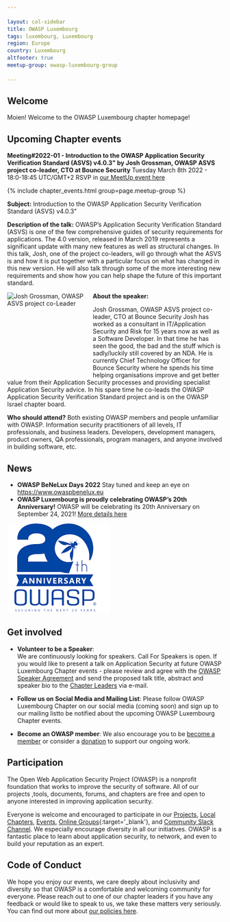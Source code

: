 ```yaml
---

layout: col-sidebar
title: OWASP Luxembourg 
tags: luxembourg, Luxembourg
region: Europe
country: Luxembourg
altfooter: true
meetup-group: owasp-luxembourg-group

---
```


## Welcome
Moien! Welcome to the OWASP Luxembourg chapter homepage!

## Upcoming Chapter events
**Meeting#2022-01 - Introduction to the OWASP Application Security Verification Standard (ASVS) v4.0.3" by Josh Grossman, OWASP ASVS project co-leader, CTO at Bounce Security**
Tuesday March 8th 2022 - 18:0-18:45 UTC/GMT+2 RSVP in  [our MeetUp event here](https://www.meetup.com/owasp-luxembourg-group/events/281144615) 

{% include chapter_events.html group=page.meetup-group %}

**Subject:** Introduction to the OWASP Application Security Verification Standard (ASVS) v4.0.3"

**Description of the talk:** 
OWASP’s Application Security Verification Standard (ASVS) is one of the few comprehensive guides of security requirements for applications. The 4.0 version, released in March 2019 represents a significant update with many new features as well as structural changes. In this talk, Josh, one of the project co-leaders, will go through what the ASVS is and how it is put together with a particular focus on what has changed in this new version. He will also talk through some of the more interesting new requirements and show how you can help shape the future of this important standard.

**About the speaker:**
<img src=" https://media-exp1.licdn.com/dms/image/C4D16AQHDpacYwyTorg/profile-displaybackgroundimage-shrink_200_800/0/1548333735493?e=1650499200&v=beta&t=YIrdkpECwmEhPFq11uFlaeMbGFJtIoJAh9RUWENtit4" alt=" Josh Grossman, OWASP ASVS project co-Leader" align="left" width="200" height="200" />

Josh Grossman, OWASP ASVS project co-leader, CTO at Bounce Security
Josh has worked as a consultant in IT/Application Security and Risk for 15 years now as well as a Software Developer. In that time he has seen the good, the bad and the stuff which is sadly/luckily still covered by an NDA. He is currently Chief Technology Officer for Bounce Security where he spends his time helping organisations improve and get better value from their Application Security processes and providing specialist Application Security advice. In his spare time he co-leads the OWASP Application Security Verification Standard project and is on the OWASP Israel chapter board.

**Who should attend?**
Both existing OWASP members and people unfamiliar with OWASP. Information security practitioners of all levels, IT professionals, and business leaders. Developers, development managers, product owners, QA professionals, program managers, and anyone involved in building software, etc.

## News
* **OWASP BeNeLux Days 2022** Stay tuned and keep an eye on https://www.owaspbenelux.eu
* **OWASP Luxembourg is proudly celebrating OWASP’s 20th Anniversary!** OWASP will be celebrating its 20th Anniversary on September 24, 2021! [More details here](https://20thanniversary.owasp.org)

[![OWASP 20th Anniversary Image](assets/images/OWASP%2020th.png)](https://20thanniversary.owasp.org/)

## Get involved
* **Volunteer to be a Speaker**:    
  We are continuously looking for speakers. Call For Speakers is open. If you would like to present a talk on Application Security at future OWASP Luxembourg Chapter 
events - please review and agree with the [OWASP Speaker Agreement](https://owasp.org/www-policy/) and send the proposed talk title, abstract and speaker bio to the [Chapter Leaders](leaders.md) via e-mail.
  
* **Follow us on Social Media and Mailing List**: 
Please follow OWASP Luxembourg Chapter on our social media (coming soon) and sign up to our mailing listto be notified about the upcoming OWASP Luxembourg Chapter events.
 
* **Become an OWASP member**:
  We also encourage you to be [become a member](/membership) or consider a [donation](/donate) to support our ongoing work.
  
## Participation
The Open Web Application Security Project (OWASP) is a nonprofit foundation that works to improve the security of software. All of our projects ,tools, documents, forums, and chapters are free and open to anyone interested in improving application security.

Everyone is welcome and encouraged to participate in our [Projects](/projects), [Local Chapters](/chapters), [Events](/events), [Online Groups](https://groups.google.com/a/owasp.com/){:target='_blank'}, and [Community Slack Channel](https://owasp.slack.com/). We especially encourage diversity in all our initiatives. OWASP is a fantastic place to learn about application security, to network, and even to build your reputation as an expert. 

## Code of Conduct
We hope you enjoy our events, we care deeply about inclusivity and diversity so that OWASP is a comfortable and welcoming community for everyone. Please reach out to one of our chapter leaders if you have any feedback or would like to speak to us, we take these matters very seriously. You can find out more about [our policies here](https://owasp.org/www-policy/operational/code-of-conduct).
